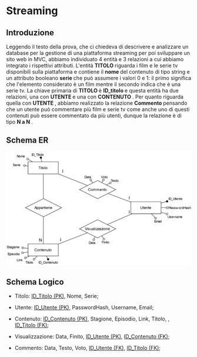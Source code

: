 # Streaming

## Introduzione

Leggendo il testo della prova, che ci chiedeva di descrivere e analizzare un database per la gestione di una piattaforma streaming per poi sviluppare un sito web in MVC, abbiamo individuato 4 entità e 3 relazioni a cui abbiamo integrato i rispettivi attributi. L'entità <b> TITOLO </b> riguarda i film e le serie tv disponibili sulla piattaforma e contiene il <b> nome </b> del contenuto di tipo string e un attributo booleano <b> serie </b> che può assumere i valori 0 e 1: il primo significa che l'elemento considerato è un film mentre il secondo indica che è una serie tv. La chiave primaria di <b> TITOLO </b> è <b> ID_titolo </b> e questa entità ha due relazioni, una con <b> UTENTE </b> e una con <b> CONTENUTO </b>. Per quanto riguarda quella con <b> UTENTE </b>, abbiamo realizzato la relazione <b> Commento </b> pensando che un utente può commentare più film e serie tv come anche uno di questi contenuti può essere commentato da più utenti, dunque la relazione è di tipo <b> N a N </b>. 
## Schema ER

![Schema_ER](./er_schema.svg)

## Schema Logico

- Titolo: <u>ID_Titolo (PK)</u>, Nome, Serie;

- Utente: <u>ID_Utente (PK)</u>, PasswordHash, Username, Email;

- Contenuto: <u>ID_Contenuto (PK)</u>, Stagione, Episodio, Link, Titolo, , <u>ID_Titolo (FK)</u>;
  
- Visualizzazione: Data, Finito, <u>ID_Utente (PK)</u>, <u>ID_Contenuto (FK)</u>;
  
- Commento: Data, Testo, Voto, <u>ID_Utente (FK)</u>, <u>ID_Titolo (FK)</u>;